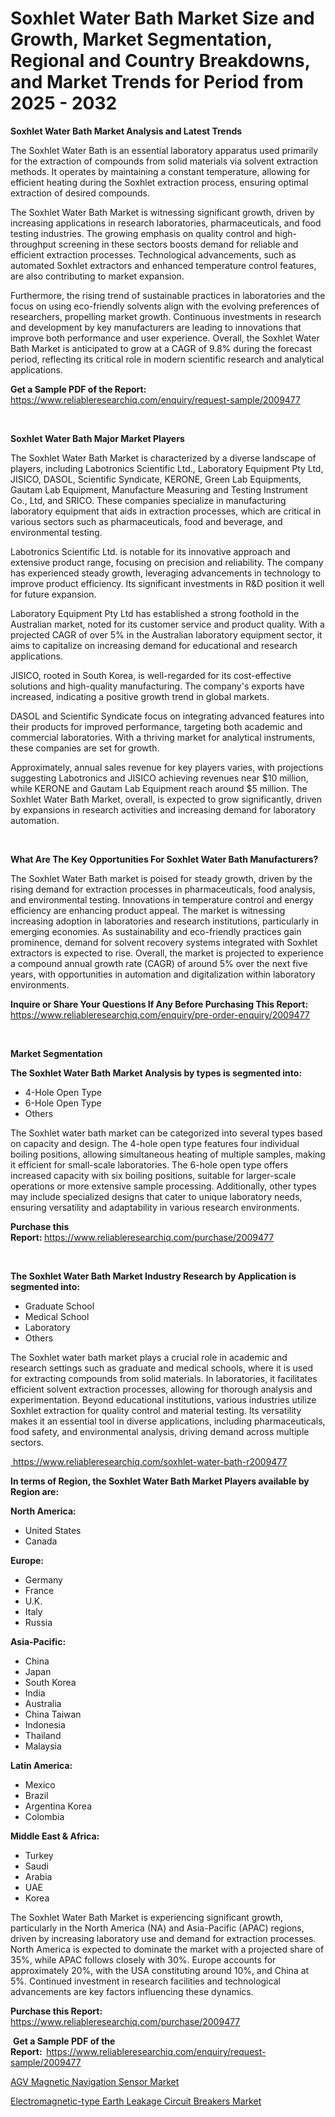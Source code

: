 <p><h1>Soxhlet Water Bath Market Size and Growth, Market Segmentation, Regional and Country Breakdowns, and Market Trends for Period from 2025 -  2032</h1></p><p><strong>Soxhlet Water Bath Market Analysis and Latest Trends</strong></p>
<p><p>The Soxhlet Water Bath is an essential laboratory apparatus used primarily for the extraction of compounds from solid materials via solvent extraction methods. It operates by maintaining a constant temperature, allowing for efficient heating during the Soxhlet extraction process, ensuring optimal extraction of desired compounds.</p><p>The Soxhlet Water Bath Market is witnessing significant growth, driven by increasing applications in research laboratories, pharmaceuticals, and food testing industries. The growing emphasis on quality control and high-throughput screening in these sectors boosts demand for reliable and efficient extraction processes. Technological advancements, such as automated Soxhlet extractors and enhanced temperature control features, are also contributing to market expansion.</p><p>Furthermore, the rising trend of sustainable practices in laboratories and the focus on using eco-friendly solvents align with the evolving preferences of researchers, propelling market growth. Continuous investments in research and development by key manufacturers are leading to innovations that improve both performance and user experience. Overall, the Soxhlet Water Bath Market is anticipated to grow at a CAGR of 9.8% during the forecast period, reflecting its critical role in modern scientific research and analytical applications.</p></p>
<p><strong>Get a Sample PDF of the Report:&nbsp;</strong> <a href="https://www.reliableresearchiq.com/enquiry/request-sample/2009477?utm_campaign=1119&utm_medium=2&utm_source=Github&utm_content=ia&utm_term=02032025&utm_id=soxhlet-water-bath">https://www.reliableresearchiq.com/enquiry/request-sample/2009477</a></p>
<p>&nbsp;</p>
<p><strong>Soxhlet Water Bath Major Market Players</strong></p>
<p><p>The Soxhlet Water Bath Market is characterized by a diverse landscape of players, including Labotronics Scientific Ltd., Laboratory Equipment Pty Ltd, JISICO, DASOL, Scientific Syndicate, KERONE, Green Lab Equipments, Gautam Lab Equipment, Manufacture Measuring and Testing Instrument Co., Ltd, and SRICO. These companies specialize in manufacturing laboratory equipment that aids in extraction processes, which are critical in various sectors such as pharmaceuticals, food and beverage, and environmental testing.</p><p>Labotronics Scientific Ltd. is notable for its innovative approach and extensive product range, focusing on precision and reliability. The company has experienced steady growth, leveraging advancements in technology to improve product efficiency. Its significant investments in R&D position it well for future expansion.</p><p>Laboratory Equipment Pty Ltd has established a strong foothold in the Australian market, noted for its customer service and product quality. With a projected CAGR of over 5% in the Australian laboratory equipment sector, it aims to capitalize on increasing demand for educational and research applications.</p><p>JISICO, rooted in South Korea, is well-regarded for its cost-effective solutions and high-quality manufacturing. The company's exports have increased, indicating a positive growth trend in global markets.</p><p>DASOL and Scientific Syndicate focus on integrating advanced features into their products for improved performance, targeting both academic and commercial laboratories. With a thriving market for analytical instruments, these companies are set for growth.</p><p>Approximately, annual sales revenue for key players varies, with projections suggesting Labotronics and JISICO achieving revenues near $10 million, while KERONE and Gautam Lab Equipment reach around $5 million. The Soxhlet Water Bath Market, overall, is expected to grow significantly, driven by expansions in research activities and increasing demand for laboratory automation.</p></p>
<p>&nbsp;</p>
<p><strong>What Are The Key Opportunities For Soxhlet Water Bath Manufacturers?</strong></p>
<p><p>The Soxhlet Water Bath market is poised for steady growth, driven by the rising demand for extraction processes in pharmaceuticals, food analysis, and environmental testing. Innovations in temperature control and energy efficiency are enhancing product appeal. The market is witnessing increasing adoption in laboratories and research institutions, particularly in emerging economies. As sustainability and eco-friendly practices gain prominence, demand for solvent recovery systems integrated with Soxhlet extractors is expected to rise. Overall, the market is projected to experience a compound annual growth rate (CAGR) of around 5% over the next five years, with opportunities in automation and digitalization within laboratory environments.</p></p>
<p><strong>Inquire or Share Your Questions If Any Before Purchasing This Report:</strong> <a href="https://www.reliableresearchiq.com/enquiry/pre-order-enquiry/2009477?utm_campaign=1119&utm_medium=2&utm_source=Github&utm_content=ia&utm_term=02032025&utm_id=soxhlet-water-bath">https://www.reliableresearchiq.com/enquiry/pre-order-enquiry/2009477</a></p>
<p>&nbsp;</p>
<p><strong>Market Segmentation</strong></p>
<p><strong>The Soxhlet Water Bath Market Analysis by types is segmented into:</strong></p>
<p><ul><li>4-Hole Open Type</li><li>6-Hole Open Type</li><li>Others</li></ul></p>
<p><p>The Soxhlet water bath market can be categorized into several types based on capacity and design. The 4-hole open type features four individual boiling positions, allowing simultaneous heating of multiple samples, making it efficient for small-scale laboratories. The 6-hole open type offers increased capacity with six boiling positions, suitable for larger-scale operations or more extensive sample processing. Additionally, other types may include specialized designs that cater to unique laboratory needs, ensuring versatility and adaptability in various research environments.</p></p>
<p><strong>Purchase this Report:&nbsp;</strong><a href="https://www.reliableresearchiq.com/purchase/2009477?utm_campaign=1119&utm_medium=2&utm_source=Github&utm_content=ia&utm_term=02032025&utm_id=soxhlet-water-bath">https://www.reliableresearchiq.com/purchase/2009477</a></p>
<p>&nbsp;</p>
<p><strong>The Soxhlet Water Bath Market Industry Research by Application is segmented into:</strong></p>
<p><ul><li>Graduate School</li><li>Medical School</li><li>Laboratory</li><li>Others</li></ul></p>
<p><p>The Soxhlet water bath market plays a crucial role in academic and research settings such as graduate and medical schools, where it is used for extracting compounds from solid materials. In laboratories, it facilitates efficient solvent extraction processes, allowing for thorough analysis and experimentation. Beyond educational institutions, various industries utilize Soxhlet extraction for quality control and material testing. Its versatility makes it an essential tool in diverse applications, including pharmaceuticals, food safety, and environmental analysis, driving demand across multiple sectors.</p></p>
<p><a href="https://www.reliableresearchiq.com/soxhlet-water-bath-r2009477?utm_campaign=1119&utm_medium=2&utm_source=Github&utm_content=ia&utm_term=02032025&utm_id=soxhlet-water-bath">&nbsp;https://www.reliableresearchiq.com/soxhlet-water-bath-r2009477</a></p>
<p><strong>In terms of Region, the Soxhlet Water Bath Market Players available by Region are:</strong></p>
<p>
    <p> <strong> North America: </strong>
        <ul>
            <li>United States</li>
            <li>Canada</li>
        </ul>
        </p> 
    <p> <strong> Europe: </strong>
        <ul>
            <li>Germany</li>
            <li>France</li>
            <li>U.K.</li>
            <li>Italy</li>
            <li>Russia</li>
        </ul>
        </p> 
    <p> <strong> Asia-Pacific: </strong>
        <ul>
            <li>China</li>
            <li>Japan</li>
            <li>South Korea</li>
            <li>India</li>
            <li>Australia</li>
            <li>China Taiwan</li>
            <li>Indonesia</li>
            <li>Thailand</li>
            <li>Malaysia</li>
        </ul>
        </p> 
    <p> <strong> Latin America: </strong>
        <ul>
            <li>Mexico</li>
            <li>Brazil</li>
            <li>Argentina Korea</li>
            <li>Colombia</li>
        </ul>
        </p> 
    <p> <strong> Middle East & Africa: </strong>
        <ul>
            <li>Turkey</li>
            <li>Saudi</li>
            <li>Arabia</li>
            <li>UAE</li>
            <li>Korea</li>
        </ul>
    </p>
    </p>
<p><p>The Soxhlet Water Bath Market is experiencing significant growth, particularly in the North America (NA) and Asia-Pacific (APAC) regions, driven by increasing laboratory use and demand for extraction processes. North America is expected to dominate the market with a projected share of 35%, while APAC follows closely with 30%. Europe accounts for approximately 20%, with the USA constituting around 10%, and China at 5%. Continued investment in research facilities and technological advancements are key factors influencing these dynamics.</p></p>
<p><strong>Purchase this Report: </strong><a href="https://www.reliableresearchiq.com/purchase/2009477?utm_campaign=1119&utm_medium=2&utm_source=Github&utm_content=ia&utm_term=02032025&utm_id=soxhlet-water-bath">https://www.reliableresearchiq.com/purchase/2009477</a></p>
<p>&nbsp;<strong>Get a Sample PDF of the Report:&nbsp;&nbsp;</strong><a href="https://www.reliableresearchiq.com/enquiry/request-sample/2009477?utm_campaign=1119&utm_medium=2&utm_source=Github&utm_content=ia&utm_term=02032025&utm_id=soxhlet-water-bath">https://www.reliableresearchiq.com/enquiry/request-sample/2009477</a></p>
<p><strong></strong></p>
<p><p><a href="https://github.com/abuegalawixo/Market-Research-Report-List-1/blob/main/agv-magnetic-navigation-sensor-market.md?utm_campaign=1119&utm_medium=2&utm_source=Github&utm_content=ia&utm_term=02032025&utm_id=soxhlet-water-bath">AGV Magnetic Navigation Sensor Market</a></p><p><a href="https://github.com/trossdushi7u/Market-Research-Report-List-1/blob/main/electromagnetic-type-earth-leakage-circuit-breakers-market.md?utm_campaign=1119&utm_medium=2&utm_source=Github&utm_content=ia&utm_term=02032025&utm_id=soxhlet-water-bath">Electromagnetic-type Earth Leakage Circuit Breakers Market</a></p></p>